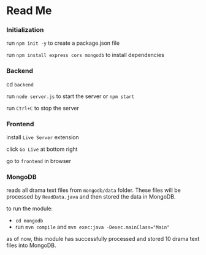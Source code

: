 # Read Me

### Initialization

run `npm init -y` to create a package.json file

run `npm install express cors mongodb` to install dependencies

### Backend

cd `backend`

run `node server.js` to start the server  or `npm start`

run `Ctrl+C` to stop the server

### Frontend
install `Live Server` extension

click `Go Live` at bottom right

go to `frontend` in browser

### MongoDB

reads all drama text files from `mongodb/data` folder. These files will be processed by `ReadData.java` and then stored the data in MongoDB.

to run the module:

- `cd mongodb`
- run `mvn compile` and `mvn exec:java -Dexec.mainClass="Main"`

as of now, this module has successfully processed and stored 10 drama text files into MongoDB.
